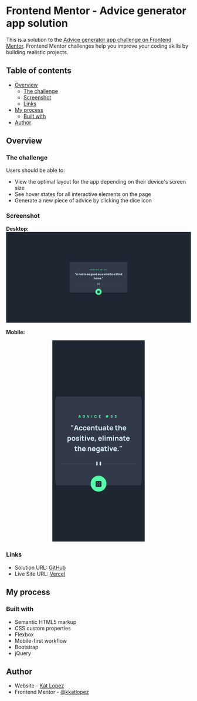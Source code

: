 # Frontend Mentor - Advice generator app solution

This is a solution to the [Advice generator app challenge on Frontend Mentor](https://www.frontendmentor.io/challenges/advice-generator-app-QdUG-13db). Frontend Mentor challenges help you improve your coding skills by building realistic projects.

## Table of contents

- [Overview](#overview)
  - [The challenge](#the-challenge)
  - [Screenshot](#screenshot)
  - [Links](#links)
- [My process](#my-process)
  - [Built with](#built-with)
- [Author](#author)

## Overview

### The challenge

Users should be able to:

- View the optimal layout for the app depending on their device's screen size
- See hover states for all interactive elements on the page
- Generate a new piece of advice by clicking the dice icon

### Screenshot

**Desktop:**
![Screenshot of page on desktop](./images/screenshot-desktop.png)

**Mobile:**
<p style="text-align: center"><img src="./images/screenshot-mobile.png" width="50%" height="auto" alt="Screenshot of application on component"/></p>

### Links

- Solution URL: [GitHub](https://github.com/kkatlopez/frontend-mentor/tree/main/advice-generator-app)
- Live Site URL: [Vercel](https://frontend-mentor-kkatlopez.vercel.app/advice-generator-app/index.html)

## My process

### Built with

- Semantic HTML5 markup
- CSS custom properties
- Flexbox
- Mobile-first workflow
- Bootstrap
- jQuery

## Author

- Website - [Kat Lopez](https://linkedin.com/in/kkatlopez)
- Frontend Mentor - [@kkatlopez](https://www.frontendmentor.io/profile/kkatlopez)
